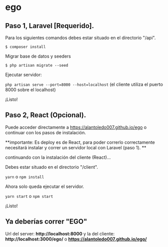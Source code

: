 # ego

## Paso 1, Laravel [Requerido].

Para los siguientes comandos debes estar situado en el directorio "/api".

`$ composer install`

Migrar base de datos y seeders

`$ php artisan migrate --seed`

Ejecutar servidor:

`php artisan serve --port=8000 --host=localhost` (el cliente utiliza el puerto 8000 sobre el localhost)

¡Listo!

## Paso 2, React (Opcional).

Puede acceder directamente a https://alantoledo007.github.io/ego o continuar con los pasos de instalación.

**importante: Es deploy es de React, para poder correrlo correctamente necesitará instalar y correr un servidor local
con Laravel (paso 1). **

continuando con la instalación del cliente (React)...

Debes estar situado en el directorio "/client".

`yarn` o `npm install`

Ahora solo queda ejecutar el servidor.

`yarn start` o `npm start`

¡Listo!

## Ya deberías correr "EGO"

Url del server: **http://localhost:8000**
y la del cliente: **http://localhost:3000/ego/** o **https://alantoledo007.github.io/ego/**



